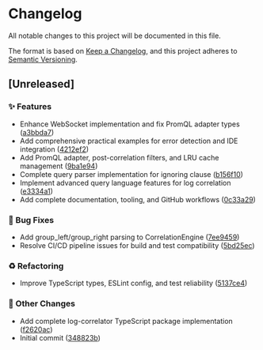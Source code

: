 # Changelog

All notable changes to this project will be documented in this file.

The format is based on [Keep a Changelog](https://keepachangelog.com/en/1.0.0/),
and this project adheres to [Semantic Versioning](https://semver.org/spec/v2.0.0.html).

## [Unreleased]

### ✨ Features

- Enhance WebSocket implementation and fix PromQL adapter types ([a3bbda7](https://github.com/Liquescent-Development/log-correlator/commit/a3bbda7))
- Add comprehensive practical examples for error detection and IDE integration ([4212ef2](https://github.com/Liquescent-Development/log-correlator/commit/4212ef2))
- Add PromQL adapter, post-correlation filters, and LRU cache management ([9ba1e94](https://github.com/Liquescent-Development/log-correlator/commit/9ba1e94))
- Complete query parser implementation for ignoring clause ([b156f10](https://github.com/Liquescent-Development/log-correlator/commit/b156f10))
- Implement advanced query language features for log correlation ([e3334a1](https://github.com/Liquescent-Development/log-correlator/commit/e3334a1))
- Add complete documentation, tooling, and GitHub workflows ([0c33a29](https://github.com/Liquescent-Development/log-correlator/commit/0c33a29))

### 🐛 Bug Fixes

- Add group_left/group_right parsing to CorrelationEngine ([7ee9459](https://github.com/Liquescent-Development/log-correlator/commit/7ee9459))
- Resolve CI/CD pipeline issues for build and test compatibility ([5bd25ec](https://github.com/Liquescent-Development/log-correlator/commit/5bd25ec))

### ♻️ Refactoring

- Improve TypeScript types, ESLint config, and test reliability ([5137ce4](https://github.com/Liquescent-Development/log-correlator/commit/5137ce4))

### 📝 Other Changes

- Add complete log-correlator TypeScript package implementation ([f2620ac](https://github.com/Liquescent-Development/log-correlator/commit/f2620ac))
- Initial commit ([348823b](https://github.com/Liquescent-Development/log-correlator/commit/348823b))
